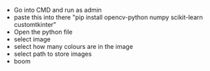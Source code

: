- Go into CMD and run as admin
- paste this into there "pip install opencv-python numpy scikit-learn customtkinter"
- Open the python file
- select image
- select how many colours are in the image
- select path to store images 
- boom
